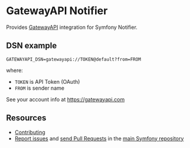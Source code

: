 GatewayAPI Notifier
===================

Provides [GatewayAPI](https://gatewayapi.com) integration for Symfony Notifier.

DSN example
-----------

```
GATEWAYAPI_DSN=gatewayapi://TOKEN@default?from=FROM
```

where:
 - `TOKEN` is API Token (OAuth)
 - `FROM` is sender name

See your account info at https://gatewayapi.com

Resources
---------

  * [Contributing](https://symfony.com/doc/current/contributing/index.html)
  * [Report issues](https://github.com/symfony/symfony/issues) and
    [send Pull Requests](https://github.com/symfony/symfony/pulls)
    in the [main Symfony repository](https://github.com/symfony/symfony)
